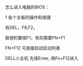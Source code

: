 怎么进入电脑的BIOS：

1 各个主板的操作和按键

 有DEL，F8,F2，
 
 联想的要按F1，有的需要FN+F1
 
 FN+F12 可直接启动启动列表


DELL小主机 先按Enter, 再Fn+F12进入


